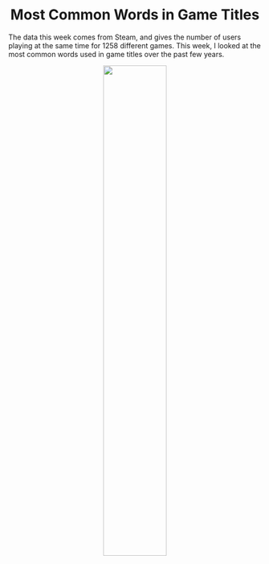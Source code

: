 <h1 align="center">
Most Common Words in Game Titles
</h1>

The data this week comes from Steam, and gives the number of users playing at the same time for 1258 different games. This week, I looked at the most common words used in game titles over the past few years.

<p align="center">
<img src="https://github.com/nrennie/tidytuesday/blob/main/2021/16-03-2021/16032021.jpg?raw=true" width="50%">
</p>

